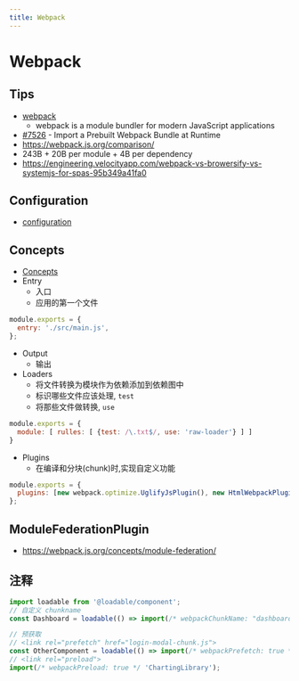```yaml
---
title: Webpack
---
```


# Webpack

## Tips

- [webpack](https://webpack.js.org/)
  - webpack is a module bundler for modern JavaScript applications
- [#7526](https://github.com/webpack/webpack/issues/7526) - Import a Prebuilt Webpack Bundle at Runtime
- https://webpack.js.org/comparison/
- 243B + 20B per module + 4B per dependency
- https://engineering.velocityapp.com/webpack-vs-browersify-vs-systemjs-for-spas-95b349a41fa0

## Configuration

- [configuration](https://webpack.js.org/configuration/)

## Concepts

- [Concepts](https://webpack.js.org/concepts/)
- Entry
  - 入口
  - 应用的第一个文件

```js
module.exports = {
  entry: './src/main.js',
};
```

- Output
  - 输出
- Loaders
  - 将文件转换为模块作为依赖添加到依赖图中
  - 标识哪些文件应该处理, `test`
  - 将那些文件做转换, `use`

```js
module.exports = {
  module: [ rulles: [ {test: /\.txt$/, use: 'raw-loader'} ] ]
}
```

- Plugins
  - 在编译和分块(chunk)时,实现自定义功能

```js
module.exports = {
  plugins: [new webpack.optimize.UglifyJsPlugin(), new HtmlWebpackPlugin({ template: './src/index.html' })],
};
```

## ModuleFederationPlugin

- https://webpack.js.org/concepts/module-federation/

## 注释

```js
import loadable from '@loadable/component';
// 自定义 chunkname
const Dashboard = loadable(() => import(/* webpackChunkName: "dashboard" */ '@/contents/Dashboard'));

// 预获取
// <link rel="prefetch" href="login-modal-chunk.js">
const OtherComponent = loadable(() => import(/* webpackPrefetch: true */ './OtherComponent'));
// <link rel="preload">
import(/* webpackPreload: true */ 'ChartingLibrary');
```
